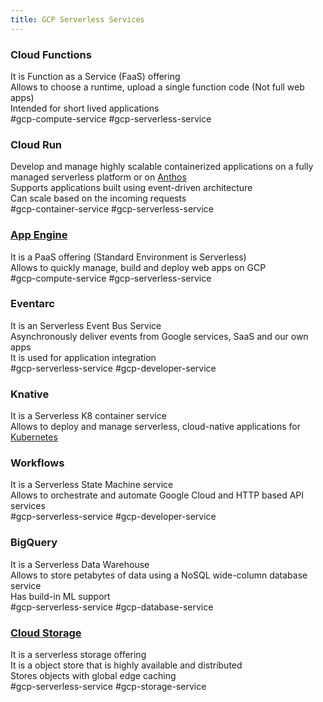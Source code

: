 ```yaml
---
title: GCP Serverless Services
---
```


### Cloud Functions

It is Function as a Service (FaaS) offering  
Allows to choose a runtime, upload a single function code (Not full web apps)  
Intended for short lived applications  
#gcp-compute-service  #gcp-serverless-service

### Cloud Run

Develop and manage highly scalable containerized applications on a fully managed serverless platform or on [Anthos](../GCP%20Hybrid%20Cloud%20Services/Anthos.md)  
Supports applications built using event-driven architecture  
Can scale based on the incoming requests  
#gcp-container-service  #gcp-serverless-service 

### [App Engine](../GCP%20Compute%20Services/App%20Engine.md)

It is a PaaS offering (Standard Environment is Serverless)  
Allows to quickly manage, build and deploy web apps on GCP  
#gcp-compute-service #gcp-serverless-service 

### Eventarc

It is an Serverless Event Bus Service  
Asynchronously deliver events from Google services, SaaS and our own apps  
It is used for application integration  
#gcp-serverless-service #gcp-developer-service 

### Knative

It is a Serverless K8 container service  
Allows to deploy and manage serverless, cloud-native applications for [Kubernetes](../../../Tools%20&%20Services/Kubernetes/Kubernetes.md)

### Workflows

It is a Serverless State Machine service  
Allows to orchestrate and automate Google Cloud and HTTP based API services  
#gcp-serverless-service #gcp-developer-service 

### BigQuery

It is a Serverless Data Warehouse  
Allows to store petabytes of data using a NoSQL wide-column database service  
Has build-in ML support  
#gcp-serverless-service #gcp-database-service

### [Cloud Storage](../GCP%20Storage%20Services/Cloud%20Storage.md)

It is a serverless storage offering  
It is a object store that is highly available and distributed  
Stores objects with global edge caching  
#gcp-serverless-service #gcp-storage-service